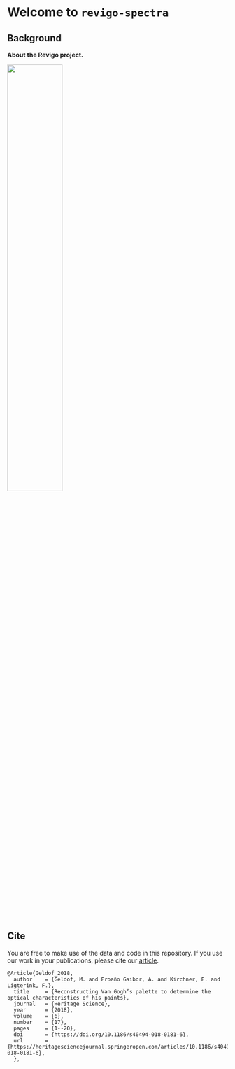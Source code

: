 Welcome to `revigo-spectra`
================

<!-- WARNING: THIS FILE WAS AUTOGENERATED! DO NOT EDIT! -->

## Background

**About the Revigo project.**

<img width=50% src="./images/eosine.jpg">

## Cite

You are free to make use of the data and code in this repository. If you
use our work in your publications, please cite our
[article](https://doi.org/10.1186/s40494-018-0181-6).

    @Article{Geldof_2018,
      author    = {Geldof, M. and Proaño Gaibor, A. and Kirchner, E. and Ligterink, F.},
      title     = {Reconstructing Van Gogh’s palette to determine the optical characteristics of his paints},
      journal   = {Heritage Science},
      year      = {2018},
      volume    = {6},
      number    = {17},
      pages     = {1--20},
      doi       = {https://doi.org/10.1186/s40494-018-0181-6},
      url       = {https://heritagesciencejournal.springeropen.com/articles/10.1186/s40494-018-0181-6},
      },
